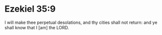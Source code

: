 # Ezekiel 35:9

I will make thee perpetual desolations, and thy cities shall not return: and ye shall know that I [am] the LORD.
